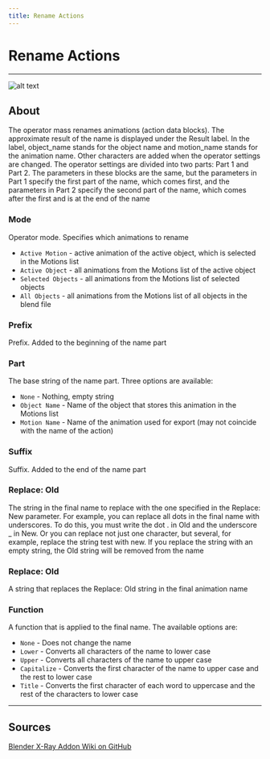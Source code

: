 ```yaml
---
title: Rename Actions
---
```


# Rename Actions

___

![alt text](assets/images/operator-rename-actions.png)

## About

The operator mass renames animations (action data blocks). The approximate result of the name is displayed under the Result label. In the label, object_name stands for the object name and motion_name stands for the animation name. Other characters are added when the operator settings are changed. The operator settings are divided into two parts: Part 1 and Part 2. The parameters in these blocks are the same, but the parameters in Part 1 specify the first part of the name, which comes first, and the parameters in Part 2 specify the second part of the name, which comes after the first and is at the end of the name

### Mode

Operator mode. Specifies which animations to rename

- `Active Motion` - active animation of the active object, which is selected in the Motions list
- `Active Object` - all animations from the Motions list of the active object
- `Selected Objects` - all animations from the Motions list of selected objects
- `All Objects` - all animations from the Motions list of all objects in the blend file

### Prefix

Prefix. Added to the beginning of the name part

### Part

The base string of the name part. Three options are available:

- `None` - Nothing, empty string
- `Object Name` - Name of the object that stores this animation in the Motions list
- `Motion Name` - Name of the animation used for export (may not coincide with the name of the action)

### Suffix

Suffix. Added to the end of the name part

### Replace: Old

The string in the final name to replace with the one specified in the Replace: New parameter. For example, you can replace all dots in the final name with underscores. To do this, you must write the dot . in Old and the underscore _ in New. Or you can replace not just one character, but several, for example, replace the string test with new. If you replace the string with an empty string, the Old string will be removed from the name

### Replace: Old

A string that replaces the Replace: Old string in the final animation name

### Function

A function that is applied to the final name. The available options are:

- `None` - Does not change the name
- `Lower` - Converts all characters of the name to lower case
- `Upper` - Converts all characters of the name to upper case
- `Capitalize` - Converts the first character of the name to upper case and the rest to lower case
- `Title` - Converts the first character of each word to uppercase and the rest of the characters to lower case

___

## Sources

[Blender X-Ray Addon Wiki on GitHub](https://github.com/PavelBlend/blender-xray/wiki/Panel-Batch-Tools#rename-actions)
